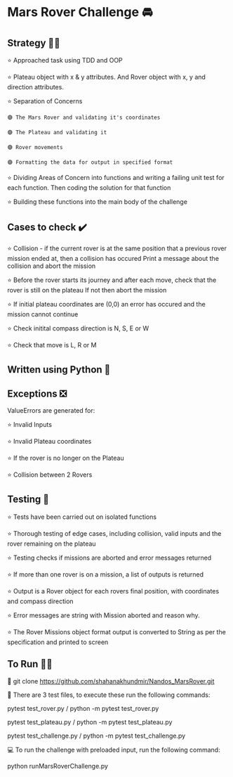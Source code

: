 # Mars Rover Challenge :oncoming_automobile:

## Strategy 👷‍♀️
⭐ Approached task using TDD and OOP

⭐ Plateau object with x & y attributes. And Rover object with x, y and direction attributes.

⭐ Separation of Concerns

    🟣 The Mars Rover and validating it's coordinates
  
    🟣 The Plateau and validating it 
    
    🟣 Rover movements
  
    🟣 Formatting the data for output in specified format
    
⭐ Dividing Areas of Concern into functions and writing a failing unit test for each function. Then coding the solution for that function
   
⭐ Building these functions into the main body of the challenge
 

## Cases to check ✔️
:star: Collision - if the current rover is at the same position that a previous rover mission ended at, then a collision has occured
  Print a message about the collision and abort the mission

:star: Before the rover starts its journey and after each move, check that the rover is still on the plateau
  If not then abort the mission

:star: If initial plateau coordinates are (0,0) an error has occured and the mission cannot continue

:star: Check initital compass direction is N, S, E or W

:star: Check that move is L, R or M 


## Written using Python 🐍

## Exceptions ❎
ValueErrors are generated for:

:star: Invalid Inputs

:star: Invalid Plateau coordinates

:star: If the rover is no longer on the Plateau

:star: Collision between 2 Rovers


## Testing 📑
:star: Tests have been carried out on isolated functions

:star: Thorough testing of edge cases, including collision, valid inputs and the rover remaining on the plateau

:star: Testing checks if missions are aborted and error messages returned

:star: If more than one rover is on a mission, a list of outputs is returned

:star: Output is a Rover object for each rovers final position, with coordinates and compass direction

:star: Error messages are string with Mission aborted and reason why. 

:star: The Rover Missions object format output is converted to String as per the specification and printed to screen


## To Run 🏃‍♂️

📁 git clone https://github.com/shahanakhundmir/Nandos_MarsRover.git

🧪 There are 3 test files, to execute these run the following commands:

pytest test_rover.py / python -m pytest test_rover.py

pytest test_plateau.py  / python -m pytest test_plateau.py

pytest test_challenge.py  / python -m pytest test_challenge.py

:computer: To run the challenge with preloaded input, run the following command:

python runMarsRoverChallenge.py


